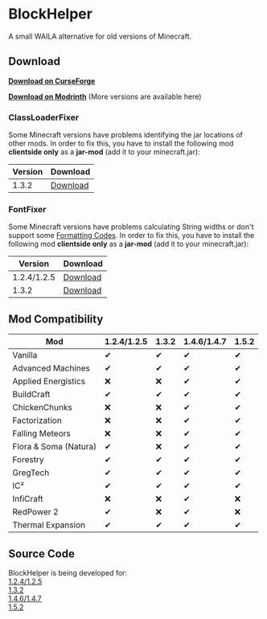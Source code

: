 # BlockHelper

A small WAILA alternative for old versions of Minecraft.

## Download

[**Download on CurseForge**](https://www.curseforge.com/minecraft/mc-mods/block-helper)

[**Download on Modrinth**](https://modrinth.com/mod/block-helper) (More versions are available here)

### ClassLoaderFixer

Some Minecraft versions have problems identifying the jar locations of other mods. In order to fix this, you have to install the following mod **clientside only** as a **jar-mod** (add it to your minecraft.jar):

| Version | Download |
| ----- | ----- |
| 1.3.2 | [Download](https://git.io/JmN4h) |

### FontFixer

Some Minecraft versions have problems calculating String widths or don't support some [Formatting Codes](https://minecraft.fandom.com/wiki/Formatting_codes). In order to fix this, you have to install the following mod **clientside only** as a **jar-mod** (add it to your minecraft.jar):

| Version | Download |
| ----- | ----- |
| 1.2.4/1.2.5 | [Download](https://git.io/JsrBl) |
| 1.3.2 | [Download](https://git.io/JsrBB) |

## Mod Compatibility

| Mod | 1.2.4/1.2.5 | 1.3.2 | 1.4.6/1.4.7 | 1.5.2 |
| ----- | ----- | ----- | ----- | ----- |
| Vanilla | ✔ | ✔ | ✔ | ✔ |
| Advanced Machines | ✔ | ✔ | ✔ | ✔ |
| Applied Energistics | ❌ | ❌ | ✔ | ✔ |
| BuildCraft | ✔ | ✔ | ✔ | ✔ |
| ChickenChunks | ❌ | ❌ | ✔ | ✔ |
| Factorization | ❌ | ❌ | ✔ | ✔ |
| Falling Meteors | ❌ | ❌ | ✔ | ✔ |
| Flora & Soma (Natura) | ✔ | ❌ | ✔ | ✔ |
| Forestry | ✔ | ✔ | ✔ | ✔ |
| GregTech | ✔ | ✔ | ✔ | ✔ |
| IC² | ✔ | ✔ | ✔ | ✔ |
| InfiCraft | ❌ | ❌ | ✔ | ❌ |
| RedPower 2 | ✔ | ❌ | ✔ | ❌ |
| Thermal Expansion | ✔ | ✔ | ✔ | ✔ |

## Source Code

BlockHelper is being developed for:<br>
[1.2.4/1.2.5](https://github.com/ThexXTURBOXx/BlockHelper/tree/1.2.5)<br>
[1.3.2](https://github.com/ThexXTURBOXx/BlockHelper/tree/1.3.2)<br>
[1.4.6/1.4.7](https://github.com/ThexXTURBOXx/BlockHelper/tree/1.4.7)<br>
[1.5.2](https://github.com/ThexXTURBOXx/BlockHelper/tree/1.5.2)<br>
